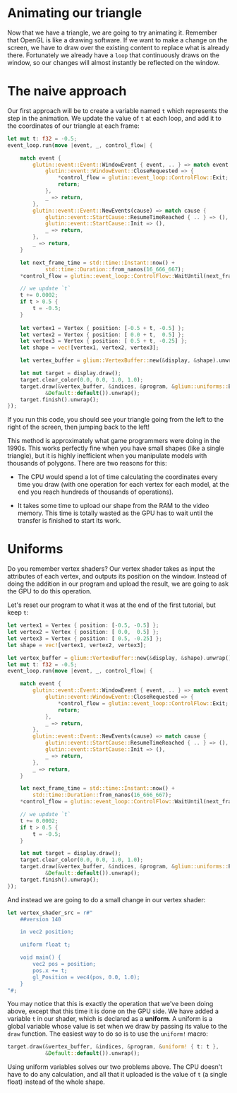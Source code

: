 # Animating our triangle

Now that we have a triangle, we are going to try animating it. Remember that OpenGL is like a drawing software. If we want to make a change on the screen, we have to draw over the existing content to replace what is already there. Fortunately we already have a `loop` that continuously draws on the window, so our changes will almost instantly be reflected on the window.

# The naive approach

Our first approach will be to create a variable named `t` which represents the step in the animation. We update the value of `t` at each loop, and add it to the coordinates of our triangle at each frame:

```rust
let mut t: f32 = -0.5;
event_loop.run(move |event, _, control_flow| {

    match event {
        glutin::event::Event::WindowEvent { event, .. } => match event {
            glutin::event::WindowEvent::CloseRequested => {
                *control_flow = glutin::event_loop::ControlFlow::Exit;
                return;
            },
            _ => return,
        },
        glutin::event::Event::NewEvents(cause) => match cause {
            glutin::event::StartCause::ResumeTimeReached { .. } => (),
            glutin::event::StartCause::Init => (),
            _ => return,
        },
        _ => return,
    }

    let next_frame_time = std::time::Instant::now() +
            std::time::Duration::from_nanos(16_666_667);
    *control_flow = glutin::event_loop::ControlFlow::WaitUntil(next_frame_time);

    // we update `t`
    t += 0.0002;
    if t > 0.5 {
        t = -0.5;
    }
    
    let vertex1 = Vertex { position: [-0.5 + t, -0.5] };
    let vertex2 = Vertex { position: [ 0.0 + t,  0.5] };
    let vertex3 = Vertex { position: [ 0.5 + t, -0.25] };
    let shape = vec![vertex1, vertex2, vertex3];

    let vertex_buffer = glium::VertexBuffer::new(&display, &shape).unwrap();

    let mut target = display.draw();
    target.clear_color(0.0, 0.0, 1.0, 1.0);
    target.draw(&vertex_buffer, &indices, &program, &glium::uniforms::EmptyUniforms,
            &Default::default()).unwrap();
    target.finish().unwrap();
});
```

If you run this code, you should see your triangle going from the left to the right of the screen, then jumping back to the left!

This method is approximately what game programmers were doing in the 1990s. This works perfectly fine when you have small shapes (like a single triangle), but it is highly inefficient when you manipulate models with thousands of polygons. There are two reasons for this:

 - The CPU would spend a lot of time calculating the coordinates every time you draw (with one operation for each vertex for each model, at the end you reach hundreds of thousands of operations).

 - It takes some time to upload our shape from the RAM to the video memory. This time is totally wasted as the GPU has to wait until the transfer is finished to start its work.

# Uniforms

Do you remember vertex shaders? Our vertex shader takes as input the attributes of each vertex, and outputs its position on the window. Instead of doing the addition in our program and upload the result, we are going to ask the GPU to do this operation.

Let's reset our program to what it was at the end of the first tutorial, but keep `t`:

```rust
let vertex1 = Vertex { position: [-0.5, -0.5] };
let vertex2 = Vertex { position: [ 0.0,  0.5] };
let vertex3 = Vertex { position: [ 0.5, -0.25] };
let shape = vec![vertex1, vertex2, vertex3];

let vertex_buffer = glium::VertexBuffer::new(&display, &shape).unwrap();
let mut t: f32 = -0.5;
event_loop.run(move |event, _, control_flow| {

    match event {
        glutin::event::Event::WindowEvent { event, .. } => match event {
            glutin::event::WindowEvent::CloseRequested => {
                *control_flow = glutin::event_loop::ControlFlow::Exit;
                return;
            },
            _ => return,
        },
        glutin::event::Event::NewEvents(cause) => match cause {
            glutin::event::StartCause::ResumeTimeReached { .. } => (),
            glutin::event::StartCause::Init => (),
            _ => return,
        },
        _ => return,
    }

    let next_frame_time = std::time::Instant::now() +
        std::time::Duration::from_nanos(16_666_667);
    *control_flow = glutin::event_loop::ControlFlow::WaitUntil(next_frame_time);

    // we update `t`
    t += 0.0002;
    if t > 0.5 {
        t = -0.5;
    }

    let mut target = display.draw();
    target.clear_color(0.0, 0.0, 1.0, 1.0);
    target.draw(&vertex_buffer, &indices, &program, &glium::uniforms::EmptyUniforms,
            &Default::default()).unwrap();
    target.finish().unwrap();
});
```

And instead we are going to do a small change in our vertex shader:

```rust
let vertex_shader_src = r#"
    ##version 140

    in vec2 position;

    uniform float t;

    void main() {
        vec2 pos = position;
        pos.x += t;
        gl_Position = vec4(pos, 0.0, 1.0);
    }
"#;
```

You may notice that this is exactly the operation that we've been doing above, except that this time it is done on the GPU side. We have added a variable `t` in our shader, which is declared as a **uniform**. A uniform is a global variable whose value is set when we draw by passing its value to the `draw` function. The easiest way to do so is to use the `uniform!` macro:

```rust
target.draw(&vertex_buffer, &indices, &program, &uniform! { t: t },
            &Default::default()).unwrap();
```

Using uniform variables solves our two problems above. The CPU doesn't have to do any calculation, and all that it uploaded is the value of `t` (a single float) instead of the whole shape.
